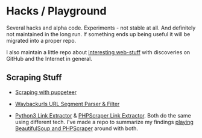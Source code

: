 # Hacks / Playground

Several hacks and alpha code. Experiments - not stable at all. And definitely not maintained in the long run. If something ends up being useful it will be migrated into a proper repo.

I also maintain a little repo about [interesting web-stuff](https://github.com/spekulatius/web-stuff) with discoveries on GitHub and the Internet in general.

## Scraping Stuff

- [Scraping with puppeteer](https://github.com/spekulatius/hacks/tree/master/puppeteer-web-scraper)

- [Waybackurls URL Segment Parser & Filter](https://github.com/spekulatius/hacks/tree/master/waybackurls-url-segment-filter)

- [Python3 Link Extractor](https://github.com/spekulatius/hacks/tree/master/python3-beautifulsoup-link-extractor) & [PHPScraper Link Extractor](https://github.com/spekulatius/hacks/tree/master/phpscraper-link-extractor). Both do the same using different tech. I've made a repo to summarize my findings [playing BeautifulSoup and PHPScraper](https://github.com/spekulatius/link-scraping-test-beautifulsoup-vs-phpscraper) around with both.
